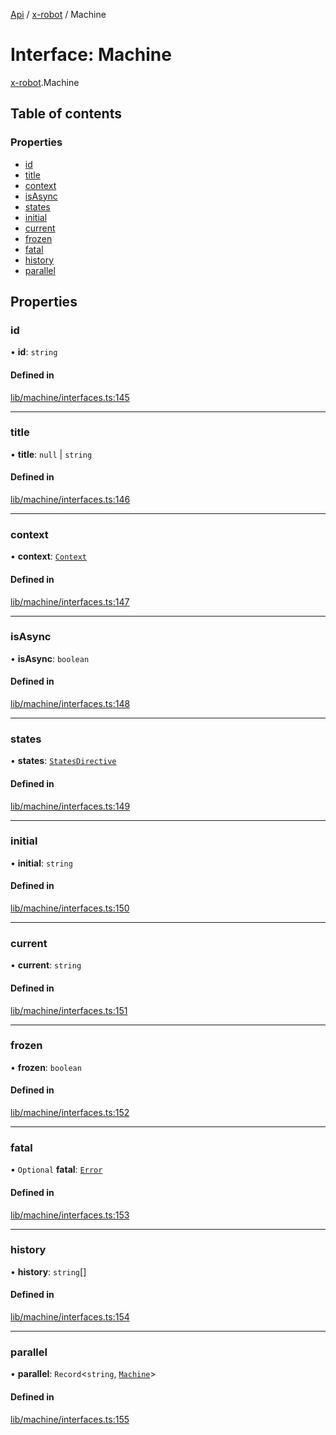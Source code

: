 [Api](../README.md) / [x-robot](../modules/x_robot.md) / Machine

# Interface: Machine

[x-robot](../modules/x_robot.md).Machine

## Table of contents

### Properties

- [id](x_robot.Machine.md#id)
- [title](x_robot.Machine.md#title)
- [context](x_robot.Machine.md#context)
- [isAsync](x_robot.Machine.md#isasync)
- [states](x_robot.Machine.md#states)
- [initial](x_robot.Machine.md#initial)
- [current](x_robot.Machine.md#current)
- [frozen](x_robot.Machine.md#frozen)
- [fatal](x_robot.Machine.md#fatal)
- [history](x_robot.Machine.md#history)
- [parallel](x_robot.Machine.md#parallel)

## Properties

### id

• **id**: `string`

#### Defined in

[lib/machine/interfaces.ts:145](https://github.com/Masquerade-Circus/x-robot/blob/5edbfcd/lib/machine/interfaces.ts#L145)

___

### title

• **title**: ``null`` \| `string`

#### Defined in

[lib/machine/interfaces.ts:146](https://github.com/Masquerade-Circus/x-robot/blob/5edbfcd/lib/machine/interfaces.ts#L146)

___

### context

• **context**: [`Context`](x_robot.Context.md)

#### Defined in

[lib/machine/interfaces.ts:147](https://github.com/Masquerade-Circus/x-robot/blob/5edbfcd/lib/machine/interfaces.ts#L147)

___

### isAsync

• **isAsync**: `boolean`

#### Defined in

[lib/machine/interfaces.ts:148](https://github.com/Masquerade-Circus/x-robot/blob/5edbfcd/lib/machine/interfaces.ts#L148)

___

### states

• **states**: [`StatesDirective`](x_robot.StatesDirective.md)

#### Defined in

[lib/machine/interfaces.ts:149](https://github.com/Masquerade-Circus/x-robot/blob/5edbfcd/lib/machine/interfaces.ts#L149)

___

### initial

• **initial**: `string`

#### Defined in

[lib/machine/interfaces.ts:150](https://github.com/Masquerade-Circus/x-robot/blob/5edbfcd/lib/machine/interfaces.ts#L150)

___

### current

• **current**: `string`

#### Defined in

[lib/machine/interfaces.ts:151](https://github.com/Masquerade-Circus/x-robot/blob/5edbfcd/lib/machine/interfaces.ts#L151)

___

### frozen

• **frozen**: `boolean`

#### Defined in

[lib/machine/interfaces.ts:152](https://github.com/Masquerade-Circus/x-robot/blob/5edbfcd/lib/machine/interfaces.ts#L152)

___

### fatal

• `Optional` **fatal**: [`Error`]( https://developer.mozilla.org/en-US/docs/Web/JavaScript/Reference/Global_Objects/Error )

#### Defined in

[lib/machine/interfaces.ts:153](https://github.com/Masquerade-Circus/x-robot/blob/5edbfcd/lib/machine/interfaces.ts#L153)

___

### history

• **history**: `string`[]

#### Defined in

[lib/machine/interfaces.ts:154](https://github.com/Masquerade-Circus/x-robot/blob/5edbfcd/lib/machine/interfaces.ts#L154)

___

### parallel

• **parallel**: `Record`<`string`, [`Machine`](x_robot.Machine.md)\>

#### Defined in

[lib/machine/interfaces.ts:155](https://github.com/Masquerade-Circus/x-robot/blob/5edbfcd/lib/machine/interfaces.ts#L155)

